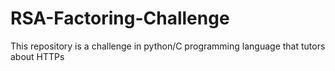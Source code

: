 # RSA-Factoring-Challenge
This repository is a challenge in python/C programming language that tutors about HTTPs
